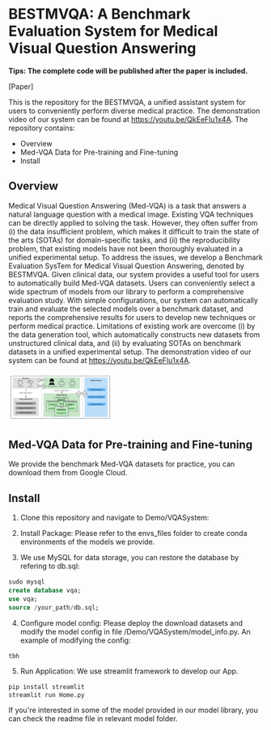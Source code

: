 # BESTMVQA: A Benchmark Evaluation System for Medical Visual Question Answering

**Tips: The complete  code will be published after the paper is included.**

[Paper]

This is the repository for the BESTMVQA, a unified assistant system for users to conveniently perform diverse medical practice. The demonstration video of our system can be found at https://youtu.be/QkEeFlu1x4A. The repository contains:

- Overview
- Med-VQA Data for Pre-training and Fine-tuning
- Install

## Overview

Medical Visual Question Answering (Med-VQA) is a task that answers a natural language question with a medical image. Existing VQA techniques can be directly applied to solving the task. However, they often suffer from (i) the data insufficient problem, which makes it difficult to train the state of the arts (SOTAs) for domain-specific tasks, and (ii) the reproducibility problem, that existing models have not been thoroughly evaluated in a unified experimental setup. To address the issues, we develop a Benchmark Evaluation SysTem for Medical Visual Question Answering, denoted by BESTMVQA. Given clinical data, our system provides a useful tool for users to automatically build Med-VQA datasets. Users can conveniently select a wide spectrum of models from our library to perform a comprehensive evaluation study. With simple configurations, our system can automatically train and evaluate the selected models over a benchmark dataset, and reports the comprehensive results for users to develop new techniques or perform medical practice. Limitations of existing work are overcome (i) by the data generation tool, which automatically constructs new datasets from unstructured clinical data, and (ii) by evaluating SOTAs on benchmark datasets in a unified experimental setup. The demonstration video of our system can be found at https://youtu.be/QkEeFlu1x4A.

<img src="/overview.png" alt="Overview" style="zoom:20%;" />

## Med-VQA Data for Pre-training and Fine-tuning

We provide the benchmark Med-VQA datasets for practice, you can download them from Google Cloud.

## Install

1. Clone this repository and navigate to Demo/VQASystem:

2. Install Package:  Please refer to the envs_files folder to create conda environments of the models we provide. 

3. We use MySQL for data storage,  you can restore the database by refering to db.sql:

```sql
sudo mysql
create database vqa;
use vqa;
source /your_path/db.sql;
```

4. Configure model config: Please deploy the download datasets and modify the model config in file /Demo/VQASystem/model_info.py. An example of modifying the config:

```
tbh
```

5. Run Application: We use streamlit framework to develop our App.

```
pip install streamlit
streamlit run Home.py
```

If you're interested in some of the model provided in our model library, you can check the readme file in relevant model folder.







